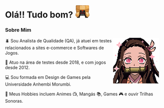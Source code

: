 # Olá!! Tudo bom? ![](assets/Fido.gif)

### Sobre Mim

<img alt="Nezuko" align="right" src="assets/nezuko.gif"/>

<p> 🪲 Sou Analista de Qualidade (QA), já atuei em testes relacionados a sites e-commerce e Softwares de Jogos.</p>
<p> 🎲 Atuo na área de testes desde 2018, e com jogos desde 2012.</p>
<p> 💻 Sou formada em Design de Games pela Universidade Anhembi Morumbi. </p>
<p> 💜 Meus Hobbies incluem Animes 📺, Mangás 📚, Games 🎮 e ouvir Trilhas Sonoras.</p>